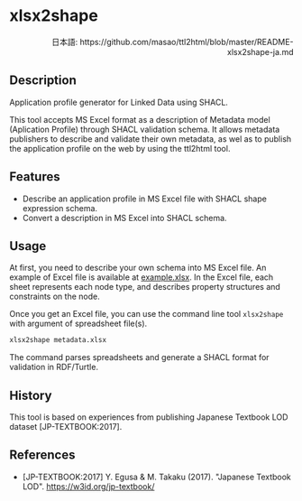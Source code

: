 # xlsx2shape

<div align="right">日本語: https://github.com/masao/ttl2html/blob/master/README-xlsx2shape-ja.md</div>

## Description

Application profile generator for Linked Data using SHACL.

This tool accepts MS Excel format as a description of Metadata model (Aplication Profile) through SHACL validation schema.
It allows metadata publishers to describe and validate their own metadata, as wel as to publish the application profile on the web by using the ttl2html tool.

## Features

* Describe an application profile in MS Excel file with SHACL shape expression schema.
* Convert a description in MS Excel into SHACL schema.

## Usage

At first, you need to describe your own schema into MS Excel file.
An example of Excel file is available at [example.xlsx](https://github.com/masao/ttl2html/blob/master/spec/example/example.xlsx?raw=true).
In the Excel file, each sheet represents each node type, and describes property structures and constraints on the node.

Once you get an Excel file, you can use the command line tool ``xlsx2shape`` with argument of spreadsheet file(s).

```sh
xlsx2shape metadata.xlsx
```

The command parses spreadsheets and generate a SHACL format for validation in RDF/Turtle.

## History

This tool is based on experiences from publishing Japanese Textbook LOD dataset [JP-TEXTBOOK:2017].

## References

* [JP-TEXTBOOK:2017] Y. Egusa & M. Takaku (2017). "Japanese Textbook LOD". https://w3id.org/jp-textbook/
